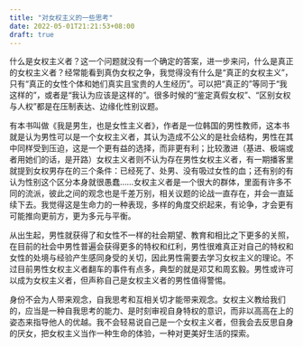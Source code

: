 ```yaml
---
title: "对女权主义的一些思考"
date: 2022-05-01T21:21:53+08:00
draft: true
---
```


什么是女权主义者？这一个问题就没有一个确定的答案，进一步来问，什么是真正的女权主义者？经常能看到真伪女权之争，我觉得没有什么是“真正的女权主义”，只有“真正的女性个体和她们真实且宝贵的人生经历”。可以把“真正的”等同于“我这样的”，或者是“我认为应该是这样的”。很多时候的“鉴定真假女权”、“区别女权与人权”都是在压制表达、边缘化性别议题。

有本书叫做《我是男生，也是女性主义者》，作者是一位韩国的男性教师，这本书就是认为男性可以是一个女权主义者，其认为造成不公义的是社会结构，男性在其中同样受到压迫，这是一个更有益的选择，而非更有利；比较激进（基进、极端或者用她们的话，是开路）女权主义者则不认为存在男性女权主义者，有一期播客里就提到女权男存在的三个条件：已经死了、处男、没有吸过女性的血；还有别的有认为性别这个区分本身就很愚蠢……女权主义者是一个很大的群体，里面有许多不同的流派，彼此之间的观念也是千差万别，相关议题的论战一直存在，并会一直延续下去。我觉得这是生命力的一种表现，多样的角度交织起来，有论争，才会更有可能推向更前方，更为多元与平衡。

从出生起，男性就获得了和女性不一样的社会期望、教育和相比之下更多的关照，在目前的社会中男性普遍会获得更多的特权和红利，男性很难真正对自己的特权和女性的处境与经验产生感同身受的关切，因此男性需要去学习女权主义的理论。不过目前男性女权主义者翻车的事件有点多，典型的就是邓艾和周玄毅。男性或许可以成为女权主义者，但声称自己是女权主义者的男性值得警惕。

身份不会为人带来观念，自我思考和互相关切才能带来观念。女权主义教给我们的，应当是一种自我思考的能力、是时刻审视自身特权的意识，而非以高高在上的姿态来指导他人的优越。我不会轻易说自己是一个女权主义者，但我会去反思自身的厌女，把女权主义当作一种生命的体验，一种对更美好生活的探索。